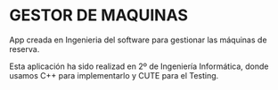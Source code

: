 # GESTOR DE MAQUINAS

  App creada en Ingenieria del software para gestionar las máquinas de reserva. 

  Esta aplicación ha sido realizad en 2º de Ingeniería Informática, donde usamos C++ para implementarlo y CUTE para el Testing.

